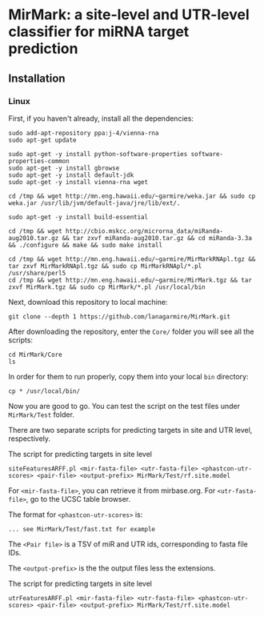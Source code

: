 MirMark: a site-level and UTR-level classifier for miRNA target prediction
==========================================================================
   
Installation
------------

### Linux

First, if you haven't already, install all the dependencies:

    sudo add-apt-repository ppa:j-4/vienna-rna
    sudo apt-get update

    sudo apt-get -y install python-software-properties software-properties-common
    sudo apt-get -y install gbrowse 
    sudo apt-get -y install default-jdk 
    sudo apt-get -y install vienna-rna wget

    cd /tmp && wget http://mn.eng.hawaii.edu/~garmire/weka.jar && sudo cp weka.jar /usr/lib/jvm/default-java/jre/lib/ext/.

    sudo apt-get -y install build-essential

    cd /tmp && wget http://cbio.mskcc.org/microrna_data/miRanda-aug2010.tar.gz && tar zxvf miRanda-aug2010.tar.gz && cd miRanda-3.3a && ./configure && make && sudo make install

    cd /tmp && wget http://mn.eng.hawaii.edu/~garmire/MirMarkRNApl.tgz && tar zxvf MirMarkRNApl.tgz && sudo cp MirMarkRNApl/*.pl /usr/share/perl5
    cd /tmp && wget http://mn.eng.hawaii.edu/~garmire/MirMark.tgz && tar zxvf MirMark.tgz && sudo cp MirMark/*.pl /usr/local/bin

Next, download this repository to local machine:

    git clone --depth 1 https://github.com/lanagarmire/MirMark.git

After downloading the repository, enter the `Core/` folder you will see all the scripts:

    cd MirMark/Core
    ls

In order for them to run properly, copy them into your local `bin` directory:

    cp * /usr/local/bin/

Now you are good to go. You can test the script on the test files under `MirMark/Test` folder.

There are two separate scripts for predicting targets in site and UTR level, respectively.

The script for predicting targets in site level

    siteFeaturesARFF.pl <mir-fasta-file> <utr-fasta-file> <phastcon-utr-scores> <pair-file> <output-prefix> MirMark/Test/rf.site.model

For `<mir-fasta-file>`, you can retrieve it from mirbase.org. For `<utr-fasta-file>`, go to the UCSC table browser.

The format for `<phastcon-utr-scores>` is:

    ... see MirMark/Test/fast.txt for example

The `<Pair file>` is a TSV of miR and UTR ids, corresponding to fasta file IDs.

The `<output-prefix>` is the the output files less the extensions.

The script for predicting targets in site level

    utrFeaturesARFF.pl <mir-fasta-file> <utr-fasta-file> <phastcon-utr-scores> <pair-file> <output-prefix> MirMark/Test/rf.site.model
